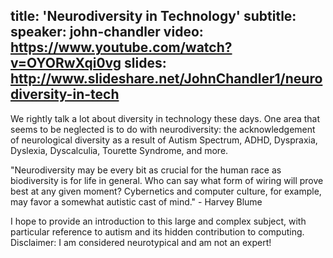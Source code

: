 title: 'Neurodiversity in Technology'
subtitle:
speaker: john-chandler
video: https://www.youtube.com/watch?v=OYORwXqi0vg
slides: http://www.slideshare.net/JohnChandler1/neurodiversity-in-tech
---
We rightly talk a lot about diversity in technology these days. One area that seems to be neglected is to do with neurodiversity: the acknowledgement of neurological diversity as a result of Autism Spectrum, ADHD, Dyspraxia, Dyslexia, Dyscalculia, Tourette Syndrome, and more.

"Neurodiversity may be every bit as crucial for the human race as biodiversity is for life in general. Who can say what form of wiring will prove best at any given moment? Cybernetics and computer culture, for example, may favor a somewhat autistic cast of mind." - Harvey Blume

I hope to provide an introduction to this large and complex subject, with particular reference to autism and its hidden contribution to computing. Disclaimer: I am considered neurotypical and am not an expert!
